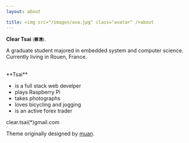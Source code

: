 ```yaml
---
layout: about

title: <img src="/images/ava.jpg" class="avatar" />about
---
```


**Clear Tsai** <small>(**蔡清**)</small>. <br />

A graduate student majored in embedded system and computer science. Currently living in Rouen, France.

<br />
**Tsai**

* is a full stack web develper
* plays Raspberry Pi
* takes photographs
* loves bicycling and jogging
* is an active forex trader

clear.tsai(*)gmail.com

Theme originally designed by <a href="http://muan.co">muan</a>.
